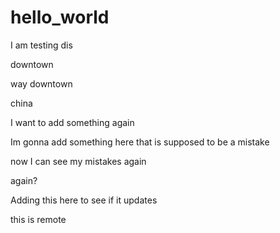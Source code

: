 # hello_world


I am testing dis 

downtown



way downtown



china

I want to add something again 

Im gonna add something here that is supposed to be a mistake

now I can see my mistakes again

again?



Adding this here to see if it updates


this is remote
